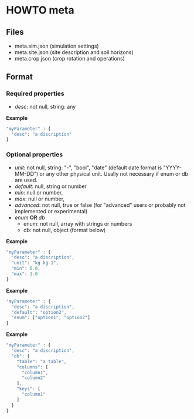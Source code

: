 HOWTO meta
==========

## Files ##

  - meta.sim.json (simulation settings)
  - meta.site.json (site description and soil horizons)
  - meta.crop.json (crop rotation and operations)


## Format ##

### Required properties ###

  * *desc*: not null, string: any

**Example**
```javascript
"myParameter" : {
  "desc": "a discription"
}
```

### Optional properties ###

  * *unit*: not null, string: "-", "bool", "date" (default date format is "YYYY-MM-DD") or any other physical unit.
    Usally not necessary if enum or db are used.
  * *default*: null, string or number
  * *min*: null or number,
  * *max*: null or number,
  * *advanced*: not null, true or false  (for "advanced" users or probably not implemented or experimental)
  * *enum* **OR** *db*
    * enum: not null, array with strings or numbers
    * db: not null, object (format below)

**Example**
```javascript
"myParameter" : {
  "desc": "a discription",
  "unit": "kg kg-1",
  "min": 0.0,
  "max": 1.0
}
```

**Example**
```javascript
"myParameter" : {
  "desc": "a discription",
  "default": "option2",
  "enum": ["option1", "option2"]
}
```
**Example**
```javascript
"myParameter" : {
  "desc": "a discription",
  "db": {
    "table": "a_table",
    "columns": [
      "column1",
      "column2"
    ],
    "keys": [
      "column1"
    ]
  }
}
```
